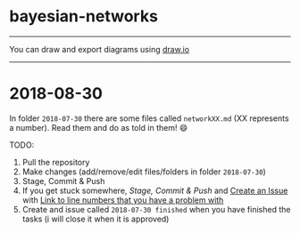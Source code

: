 # bayesian-networks

***

You can draw and export diagrams using [draw.io](https://www.draw.io/)

***
# 2018-08-30
In folder `2018-07-30` there are some files called `networkXX.md` (XX represents a number). Read them and do as told in them! :smile:

TODO:
1. Pull the repository
2. Make changes (add/remove/edit files/folders in folder `2018-07-30`)
3. Stage, Commit & Push
4. If you get stuck somewhere, _Stage, Commit & Push_ and [Create an Issue](https://help.github.com/articles/creating-an-issue/) with [Link to line numbers that you have a problem with](https://stackoverflow.com/questions/23821235/how-to-link-to-specific-line-number-on-github)
5. Create and issue called `2018-07-30 finished` when you have finished the tasks (i will close it when it is approved)
